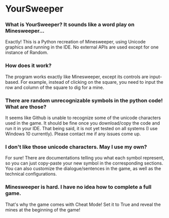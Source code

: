 # YourSweeper

### What is YourSweeper? It sounds like a word play on Minesweeper...
Exactly! This is a Python recreation of Minesweeper, using Unicode graphics and running in the IDE. No external APIs are used except for one instance of Random.

### How does it work?
The program works exactly like Minesweeper, except its controls are input-based. For example, instead of clicking on the square, you need to input the row and column of the square to dig for a mine.

### There are random unrecognizable symbols in the python code! What are those?
It seems like Github is unable to recognize some of the unicode characters used in the game. It should be fine once you download/copy the code and run it in your IDE. That being said, it is not yet tested on all systems (I use Windows 10 currently). Please contact me if any issues come up.

### I don't like those unicode characters. May I use my own?
For sure! There are documentations telling you what each symbol represent, so you can just copy-paste your new symbol in the corresponding sections. You can also customize the dialogue/sentences in the game, as well as the technical configurations.

### Minesweeper is hard. I have no idea how to complete a full game.
That's why the game comes with Cheat Mode! Set it to True and reveal the mines at the beginning of the game!

